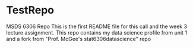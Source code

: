 # TestRepo
MSDS 6306 Repo
This is the first README file for this call and the week 3 lecture assignment. This repo contains my data science profile from unit 1 and a fork from "Prof. McGee's stat6306datascience" repo 
